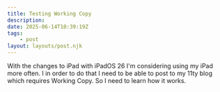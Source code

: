 ```yaml
---
title: Testing Working Copy
description:
date: 2025-06-14T10:39:19Z
tags:
	- post
layout: layouts/post.njk
---
```


With the changes to iPad with iPadOS 26 I'm considering using my iPad more often. I in order to do that I need to be able to post to my 11ty blog which requires Working Copy. So I need to learn how it works. 